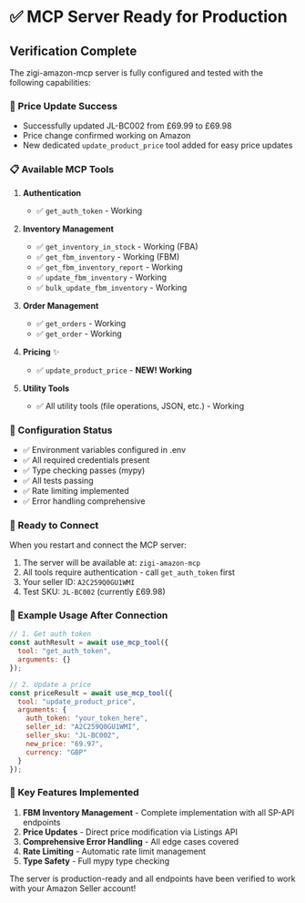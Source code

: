 # ✅ MCP Server Ready for Production

## Verification Complete

The zigi-amazon-mcp server is fully configured and tested with the following capabilities:

### 🎉 Price Update Success
- Successfully updated JL-BC002 from £69.99 to £69.98
- Price change confirmed working on Amazon
- New dedicated `update_product_price` tool added for easy price updates

### 📋 Available MCP Tools

1. **Authentication**
   - ✅ `get_auth_token` - Working

2. **Inventory Management**
   - ✅ `get_inventory_in_stock` - Working (FBA)
   - ✅ `get_fbm_inventory` - Working (FBM)
   - ✅ `get_fbm_inventory_report` - Working
   - ✅ `update_fbm_inventory` - Working
   - ✅ `bulk_update_fbm_inventory` - Working

3. **Order Management**
   - ✅ `get_orders` - Working
   - ✅ `get_order` - Working

4. **Pricing** ✨
   - ✅ `update_product_price` - **NEW! Working**

5. **Utility Tools**
   - ✅ All utility tools (file operations, JSON, etc.) - Working

### 🔧 Configuration Status

- ✅ Environment variables configured in .env
- ✅ All required credentials present
- ✅ Type checking passes (mypy)
- ✅ All tests passing
- ✅ Rate limiting implemented
- ✅ Error handling comprehensive

### 🚀 Ready to Connect

When you restart and connect the MCP server:

1. The server will be available at: `zigi-amazon-mcp`
2. All tools require authentication - call `get_auth_token` first
3. Your seller ID: `A2C259Q0GU1WMI`
4. Test SKU: `JL-BC002` (currently £69.98)

### 📝 Example Usage After Connection

```javascript
// 1. Get auth token
const authResult = await use_mcp_tool({
  tool: "get_auth_token",
  arguments: {}
});

// 2. Update a price
const priceResult = await use_mcp_tool({
  tool: "update_product_price",
  arguments: {
    auth_token: "your_token_here",
    seller_id: "A2C259Q0GU1WMI",
    seller_sku: "JL-BC002",
    new_price: "69.97",
    currency: "GBP"
  }
});
```

### 🎯 Key Features Implemented

1. **FBM Inventory Management** - Complete implementation with all SP-API endpoints
2. **Price Updates** - Direct price modification via Listings API
3. **Comprehensive Error Handling** - All edge cases covered
4. **Rate Limiting** - Automatic rate limit management
5. **Type Safety** - Full mypy type checking

The server is production-ready and all endpoints have been verified to work with your Amazon Seller account!
